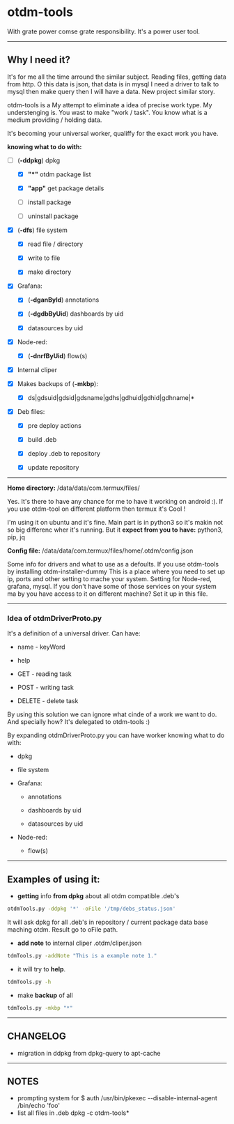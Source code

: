 # otdm-tools

With grate power comse grate responsibility. It's a power user tool.



---

## Why I need it?

It's for me all the time arround the similar subject. Reading files, getting data from http. O this data is json, that data is in mysql I need a driver to talk to mysql then make query then I will have a data. New project similar story.

otdm-tools is a My attempt to eliminate a idea of precise work type. My understenging is. You wast to make "work / task". You know what is a medium providing / holding data.

It's becoming your universal worker, qualiffy for the exact work you have.



**knowing what to do with:**

- [ ] (**-ddpkg**) dpkg

  - [x] **"*"** otdm package list

  - [x] **"app"** get package details

  - [ ] install package

  - [ ] uninstall package

- [x] (**-dfs**) file system

  - [x] read file / directory

  - [x] write to file

  - [x] make directory

- [x] Grafana:

  - [x] (**-dganById**) annotations

  - [x] (**-dgdbByUid**) dashboards by uid

  - [x] datasources by uid

- [x] Node-red:

  - [x] (**-dnrfByUid**) flow(s)

- [x] Internal cliper

- [x] Makes backups of (**-mkbp**):

  - [x] ds|gdsuid|gdsid|gdsname|gdhs|gdhuid|gdhid|gdhname|*

- [x] Deb files:

  - [x] pre deploy actions

  - [x] build .deb

  - [x] deploy .deb to repository

  - [x] update repository


---

**Home directory:** /data/data/com.termux/files/

Yes. It's there to have any chance for me to have it working on android :). If you use otdm-tool on different platform then termux it's Cool !

I'm using it on ubuntu and it's fine. Main part is in python3 so it's makin not so big differenc wher it's running. But it **expect from you to have:** python3, pip, jq



**Config file:** /data/data/com.termux/files/home/.otdm/config.json

Some info for drivers and what to use as a defoults. If you use otdm-tools by installing otdm-installer-dummy This is a place where you need to set up ip, ports and other setting to mache your system.  Setting for Node-red, grafana, mysql. If you don't have some of those services on your system ma by you have access to it on different machine? Set it up in this file.



---

### Idea of otdmDriverProto.py

It's a definition of a universal driver. Can have:

- name - keyWord

- help

- GET - reading task

- POST - writing task

- DELETE - delete task

By using this solution we can ignore what cinde of a work we want to do. And specially how? It's delegated to otdm-tools :)

By expanding otdmDriverProto.py you can have worker knowing what to do with:

- dpkg

- file system

- Grafana:

  - annotations

  - dashboards by uid

  - datasources by uid

- Node-red:

  - flow(s)



---

## Examples of using it:

* **getting** info **from dpkg** about all otdm compatible .deb's

```bash
otdmTools.py -ddpkg '*' -oFile '/tmp/debs_status.json'
```

It will ask dpkg for all .deb's in repository / current package data base maching otdm. Result go to oFile path.



* **add note** to internal cliper .otdm/cliper.json

```bash
tdmTools.py -addNote "This is a example note 1."
```



- it will try to **help**.

```bash
tdmTools.py -h
```



- make **backup** of all

```bash
tdmTools.py -mkbp "*"
```



---

## CHANGELOG

* migration in ddpkg from dpkg-query to apt-cache



---

## NOTES

- prompting system for $ auth /usr/bin/pkexec --disable-internal-agent /bin/echo 'foo'
- list all files in .deb
  dpkg -c otdm-tools*
